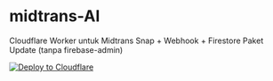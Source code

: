 # midtrans-AI
Cloudflare Worker untuk Midtrans Snap + Webhook + Firestore Paket Update (tanpa firebase-admin)

[![Deploy to Cloudflare](https://deploy.workers.cloudflare.com/button)](https://deploy.workers.cloudflare.com/?url=https%3A%2F%2Fgithub.com%2Fandroidbutut%2Fmidtrans-AI)
